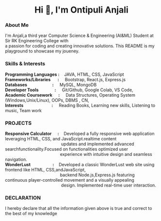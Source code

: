 <h1 align="center">Hi 👋, I'm Ontipuli Anjali</h1>
<h3 align="left">About Me</h3>
<p>I'm Anjali,a third year Computer Science & Engineering (AI&ML) Student at Sir RK Engineering College with<br>
a passion for coding and creating innovative solutions. This README is my playground to showcase my joueney.</p>
<h3 align="left">Skills & Interests</h3>
<strong> Programming Languages&nbsp:</strong>&nbsp&nbsp&nbsp JAVA, HTML, CSS, JavaScript<br>
<strong> Frameworks/Libraries&nbsp&nbsp&nbsp&nbsp&nbsp&nbsp&nbsp:</strong> &nbsp&nbsp&nbsp Bootstrap, React.js, Express.js<br>
<strong> Databases&nbsp&nbsp&nbsp&nbsp&nbsp&nbsp&nbsp&nbsp&nbsp&nbsp&nbsp&nbsp&nbsp&nbsp&nbsp&nbsp&nbsp&nbsp&nbsp&nbsp&nbsp&nbsp&nbsp&nbsp&nbsp:</strong>&nbsp&nbsp&nbsp&nbsp MySQL, MongoDB<br>
<strong> Developer Tools&nbsp&nbsp&nbsp&nbsp&nbsp&nbsp&nbsp&nbsp&nbsp&nbsp&nbsp&nbsp&nbsp&nbsp&nbsp&nbsp:</strong> &nbsp&nbsp&nbsp  Git/Github, Google Colab, VS Code,<br>
<strong> Academic Coursework&nbsp&nbsp&nbsp&nbsp&nbsp&nbsp:</strong> &nbsp&nbsp&nbsp Data Structures, Operating System (Windows,Unix/Linux), OOPs, DBMS , CN,<br>
<strong> Interests&nbsp&nbsp&nbsp&nbsp&nbsp&nbsp&nbsp&nbsp&nbsp&nbsp&nbsp&nbsp&nbsp&nbsp&nbsp&nbsp&nbsp&nbsp&nbsp&nbsp&nbsp&nbsp&nbsp&nbsp&nbsp&nbsp&nbsp&nbsp:</strong>&nbsp&nbsp&nbsp&nbsp  Reading Books,
  Learning new skills, Listening to music, Team work<br>
  <h3 align="left">PROJECTS</h3>
<strong>  Responsive Calculator&nbsp&nbsp&nbsp&nbsp&nbsp&nbsp:</strong>&nbsp&nbsp&nbsp Developed a fully responsive web application leveraging HTML, CSS, and JavaScript.realtime content &nbsp&nbsp&nbsp&nbsp&nbsp&nbsp&nbsp&nbsp&nbsp&nbsp&nbsp&nbsp&nbsp&nbsp&nbsp&nbsp&nbsp&nbsp&nbsp&nbsp&nbsp&nbsp&nbsp&nbsp&nbsp&nbsp&nbsp&nbsp&nbsp&nbsp&nbsp&nbsp&nbsp&nbsp&nbsp&nbsp&nbsp&nbsp&nbsp&nbsp&nbsp&nbsp&nbsp&nbsp&nbsp&nbsp updates and implemented advanced searchfunctionality.Focused on functionalities optimized user  &nbsp&nbsp&nbsp&nbsp&nbsp&nbsp&nbsp&nbsp&nbsp&nbsp&nbsp&nbsp&nbsp&nbsp&nbsp&nbsp&nbsp&nbsp&nbsp&nbsp&nbsp&nbsp&nbsp&nbsp&nbsp&nbsp&nbsp&nbsp&nbsp&nbsp&nbsp&nbsp&nbsp&nbsp&nbsp&nbsp&nbsp&nbsp&nbsp&nbsp&nbsp&nbsp&nbsp&nbsp&nbsp experience with intuitive design and seamless navigation.<br>
<strong> WonderLust&nbsp&nbsp&nbsp&nbsp&nbsp&nbsp&nbsp&nbsp&nbsp&nbsp&nbsp&nbsp&nbsp&nbsp&nbsp&nbsp&nbsp&nbsp&nbsp&nbsp&nbsp&nbsp:</strong>&nbsp&nbsp&nbsp Developed a classic WonderLust web site using frontend like HTML, CSS,andJavaScript, 
&nbsp&nbsp&nbsp&nbsp&nbsp&nbsp&nbsp&nbsp&nbsp&nbsp&nbsp&nbsp&nbsp&nbsp&nbsp&nbsp&nbsp&nbsp&nbsp&nbsp&nbsp&nbsp&nbsp&nbsp&nbsp&nbsp&nbsp&nbsp&nbsp&nbsp&nbsp&nbsp&nbsp&nbsp&nbsp&nbsp&nbsp&nbsp&nbsp&nbsp&nbsp&nbsp&nbsp&nbsp&nbsp&nbspbackend Node.js,Express.js featuring continuous player-controlled movement and a visually appealing 
&nbsp&nbsp&nbsp&nbsp&nbsp&nbsp&nbsp&nbsp&nbsp&nbsp&nbsp&nbsp&nbsp&nbsp&nbsp&nbsp&nbsp&nbsp&nbsp&nbsp&nbsp&nbsp&nbsp&nbsp&nbsp&nbsp&nbsp&nbsp&nbsp&nbsp&nbsp&nbsp&nbsp&nbsp&nbsp&nbsp&nbsp&nbsp&nbsp&nbsp&nbsp&nbsp&nbsp
&nbsp&nbsp design. Implemented real-time user interaction.<br>
<h3 align="left">DECLARATION</h3>
I hereby declare that all the information given above is true and correct to the best of my knowledge
